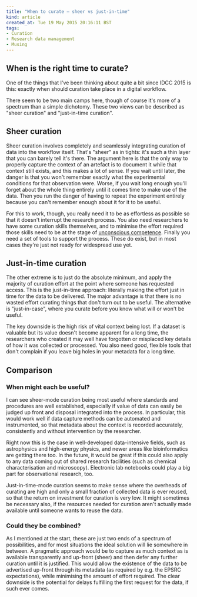 ```yaml
---
title: "When to curate — sheer vs just-in-time"
kind: article
created_at: Tue 19 May 2015 20:16:11 BST
tags:
- Curation
- Research data management
- Musing
---
```



## When is the right time to curate?

One of the things that I've been thinking about quite a bit since IDCC 2015 is this: exactly when should curation take place in a digital workflow.

There seem to be two main camps here, though of course it's more of a spectrum than a simple dichotomy.  These two views can be described as "sheer curation" and "just-in-time curation".

## Sheer curation

Sheer curation involves completely and seamlessly integrating curation of data into the workflow itself.  That's "sheer" as in tights: it's such a thin layer that you can barely tell it's there.  The argument here is that the only way to properly capture the context of an artefact is to document it while that context still exists, and this makes a lot of sense.  If you wait until later, the danger is that you won't remember exactly what the experimental conditions for that observation were.  Worse, if you wait long enough you'll forget about the whole thing entirely until it comes time to make use of the data.  Then you run the danger of having to repeat the experiment entirely because you can't remember enough about it for it to be useful.

For this to work, though, you really need it to be as effortless as possible so that it doesn't interrupt the research process.  You also need researchers to have some curation skills themselves, and to minimise the effort required those skills need to be at the stage of [unconscious competence][].  Finally you need a set of tools to support the process.  These do exist, but in most cases they're just not ready for widespread use yet.

[unconscious competence]: http://en.wikipedia.org/wiki/Four_stages_of_competence


## Just-in-time curation

The other extreme is to just do the absolute minimum, and apply the majority of curation effort at the point where someone has requested access.  This is the just-in-time approach: literally making the effort just in time for the data to be delivered.  The major advantage is that there is no wasted effort curating things that don't turn out to be useful.  The alternative is "just-in-case", where you curate before you know what will or won't be useful.

The key downside is the high risk of vital context being lost.  If a dataset is valuable but its value doesn't become apparent for a long time, the researchers who created it may well have forgotten or misplaced key details of how it was collected or processed.  You also need good, flexible tools that don't complain if you leave big holes in your metadata for a long time.

## Comparison

### When might each be useful?

I can see sheer-mode curation being most useful where standards and procedures are well established, especially if value of data can easily be judged up front and disposal integrated into the process.  In particular, this would work well if data capture methods can be automated and instrumented, so that metadata about the context is recorded accurately, consistently and without intervention by the researcher.

Right now this is the case in well-developed data-intensive fields, such as astrophysics and high-energy physics, and newer areas like bioinformatics are getting there too.  In the future, it would be great if this could also apply to any data coming out of shared research facilities (such as chemical characterisation and microscopy).  Electronic lab notebooks could play a big part for observational research, too.

Just-in-time-mode curation seems to make sense where the overheads of curating are high and only a small fraction of collected data is ever reused, so that the return on investment for curation is very low.  It might sometimes be necessary also, if the resources needed for curation aren't actually made available until someone wants to reuse the data.

### Could they be combined?

As I mentioned at the start, these are just two ends of a spectrum of possibilities, and for most situations the ideal solution will lie somewhere in between.  A pragmatic approach would be to capture as much context as is available transparently and up-front (sheer) and then defer any further curation until it is justified.  This would allow the existence of the data to be advertised up-front through its metadata (as required by e.g. the EPSRC expectations), while minimising the amount of effort required.  The clear downside is the potential for delays fulfilling the first request for the data, if such ever comes.
